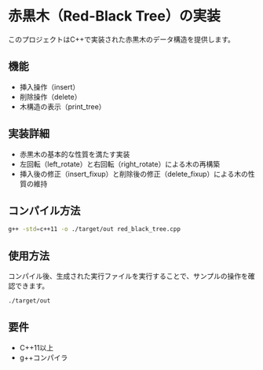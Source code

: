 # 赤黒木（Red-Black Tree）の実装

このプロジェクトはC++で実装された赤黒木のデータ構造を提供します。

## 機能
- 挿入操作（insert）
- 削除操作（delete）
- 木構造の表示（print_tree）

## 実装詳細
- 赤黒木の基本的な性質を満たす実装
- 左回転（left_rotate）と右回転（right_rotate）による木の再構築
- 挿入後の修正（insert_fixup）と削除後の修正（delete_fixup）による木の性質の維持

## コンパイル方法
```bash
g++ -std=c++11 -o ./target/out red_black_tree.cpp
```

## 使用方法
コンパイル後、生成された実行ファイルを実行することで、サンプルの操作を確認できます。
```bash
./target/out
```

## 要件
- C++11以上
- g++コンパイラ